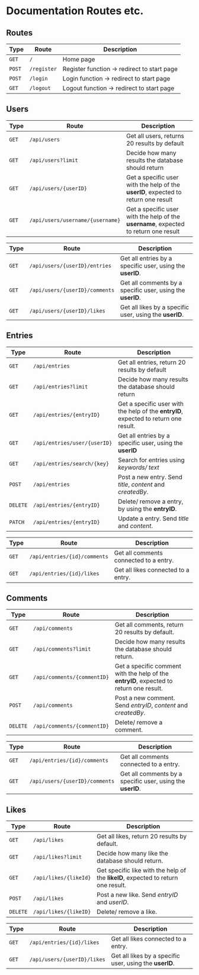 # Documentation Routes etc.



## Routes
| Type | Route | Description |
| ---- | ----- | ----------- |
| `GET` | `/` | Home page |
| `POST` | `/register` | Register function -> redirect to start page |
| `POST` | `/login` | Login function -> redirect to start page |
| `GET` | `/logout` | Logout function -> redirect to start page |

## Users
| Type | Route | Description |
| ---- | ----- | ----------- |
| `GET` | `/api/users` | Get all users, returns 20 results by default |
| `GET` | `/api/users?limit` | Decide how many results the database should return |
| `GET` | `/api/users/{userID}` | Get a specific user with the help of the **userID**, expected to return one result |
| `GET` | `/api/users/username/{username}` | Get a specific user with the help of the **username**, expected to return one result |

| Type | Route | Description |
| ---- | ----- | ----------- |
| `GET` | `/api/users/{userID}/entries` | Get all entries by a specific user, using the **userID**. |
| `GET` | `/api/users/{userID}/comments` | Get all comments by a specific user, using the **userID**. |
| `GET` | `/api/users/{userID}/likes` | Get all likes by a specific user, using the **userID**. |


## Entries
| Type | Route | Description |
| ---- | ----- | ----------- |
| `GET` | `/api/entries` | Get all entries, return 20 results by default |
| `GET` | `/api/entries?limit` | Decide how many results the database should return |
| `GET` | `/api/entries/{entryID}` | Get a specific user with the help of the **entryID**, expected to return one result. |
| `GET` | `/api/entries/user/{userID}` | Get all entries by a specific user, using the **userID** |
| `GET` | `/api/entries/search/{key}` | Search for entries using *keywords/ text* |
| `POST` | `/api/entries` | Post a new entry. Send *title*, *content* and *createdBy*. |
| `DELETE` | `/api/entries/{entryID}` | Delete/ remove a entry, by using the **entryID**. |
| `PATCH` | `/api/entries/{entryID}` | Update a entry. Send *title* and *content*. |

| Type | Route | Description |
| ---- | ----- | ----------- |
| `GET` | `/api/entries/{id}/comments` | Get all comments connected to a entry. |
| `GET` | `/api/entries/{id}/likes` | Get all likes connected to a entry. |

## Comments
| Type | Route | Description |
| ---- | ----- | ----------- |
| `GET` | `/api/comments` | Get all comments, return 20 results by default. |
| `GET` | `/api/comments?limit` | Decide how many results the database should return. |
| `GET` | `/api/comments/{commentID}` | Get a specific comment with the help of the **entryID**, expected to return one result. |
| `POST` | `/api/comments` | Post a new comment. Send *entryID*, *content* and *createdBy*. |
| `DELETE` | `/api/comments/{commentID}` | Delete/ remove a comment. |

| Type | Route | Description |
| ---- | ----- | ----------- |
| `GET` | `/api/entries/{id}/comments` | Get all comments connected to a entry. |
| `GET` | `/api/users/{userID}/comments` | Get all comments by a specific user, using the **userID**. |

## Likes
| Type | Route | Description |
| ---- | ----- | ----------- |
| `GET` | `/api/likes` | Get all likes, return 20 results by default. |
| `GET` | `/api/likes?limit` | Decide how many like the database should return. |
| `GET` | `/api/likes/{likeId}` | Get specific like with the help of the **likeID**, expected to return one result. |
| `POST` | `/api/likes` | Post a new like. Send *entryID* and *userID*. |
| `DELETE` | `/api/likes/{likeID}` | Delete/ remove a like. |

| Type | Route | Description |
| ---- | ----- | ----------- |
| `GET` | `/api/entries/{id}/likes` | Get all likes connected to a entry. |
| `GET` | `/api/users/{userID}/likes` | Get all likes by a specific user, using the **userID**. |
